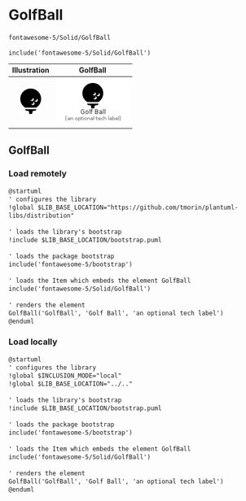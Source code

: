 # GolfBall


```text
fontawesome-5/Solid/GolfBall
```

```text
include('fontawesome-5/Solid/GolfBall')
```



| Illustration | GolfBall |
| :---: | :---: |
| ![illustration for Illustration](../../fontawesome-5/Solid/GolfBall.png) | ![illustration for GolfBall](../../fontawesome-5/Solid/GolfBall.Local.png) |




## GolfBall

### Load remotely
```plantuml
@startuml
' configures the library
!global $LIB_BASE_LOCATION="https://github.com/tmorin/plantuml-libs/distribution"

' loads the library's bootstrap
!include $LIB_BASE_LOCATION/bootstrap.puml

' loads the package bootstrap
include('fontawesome-5/bootstrap')

' loads the Item which embeds the element GolfBall
include('fontawesome-5/Solid/GolfBall')

' renders the element
GolfBall('GolfBall', 'Golf Ball', 'an optional tech label')
@enduml
```

### Load locally
```plantuml
@startuml
' configures the library
!global $INCLUSION_MODE="local"
!global $LIB_BASE_LOCATION="../.."

' loads the library's bootstrap
!include $LIB_BASE_LOCATION/bootstrap.puml

' loads the package bootstrap
include('fontawesome-5/bootstrap')

' loads the Item which embeds the element GolfBall
include('fontawesome-5/Solid/GolfBall')

' renders the element
GolfBall('GolfBall', 'Golf Ball', 'an optional tech label')
@enduml
```

